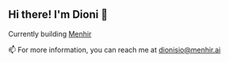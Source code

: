 ## Hi there! I'm Dioni 👋

Currently building [Menhir](https://www.menhir.ai/)

📫  For more information, you can reach me at dionisio@menhir.ai

<!---
dionisio-menhir/dionisio-menhir is a ✨ special ✨ repository because its `README.md` (this file) appears on your GitHub profile.
You can click the Preview link to take a look at your changes.
--->
